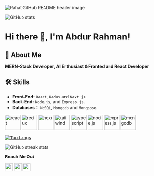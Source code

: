 <img src="https://i.ibb.co/cvGVxrv/banner.png" alt="Rahat GitHub README header image">

![GitHub stats](https://github-readme-stats.vercel.app/api?username=abdurrahmanrahat&show_icons=true)  


# Hi there 👋, I'm Abdur Rahman!

## 🚀 About Me
**MERN-Stack Developer, AI Enthusiast & Fronted and React Developer**

## 🛠 Skills
- **Front-End:** `React`, `Redux` and `Next.js`.
- **Back-End:** `Node.js`, and `Express.js`.
- **Databases：** `NoSQL`, `Mongodb` and `Mongoose`.

<p>
  <img src="https://i.ibb.co/QY84mqg/react.png" alt="react" width="50" height="50" />
  <img src="https://i.ibb.co/dJHyYJ0/redux.png" alt="redux" width="50" height="50" />
  <img src="https://i.ibb.co/pnYXKc7/next.png" alt="next" width="50" height="50" />
  <img src="https://i.ibb.co/0GXWBbQ/tailwind.png" alt="tailwind" width="50" height="50" />
  <img src="https://i.ibb.co/VYn0jv0/ts.png" alt="typescript" width="50" height="50" />
  <img src="https://i.ibb.co/kx8KjZm/node-Js-removebg-preview.png" alt="node.js" width="50" height="50" />
  <img src="https://i.ibb.co/Fspyky2/express.png" alt="express.js" width="50" height="50" />
  <img src="https://i.ibb.co/vXCKLNM/mongo-db.png" alt="mongodb" width="50" height="50" />
</p>

[![Top Langs](https://github-readme-stats.vercel.app/api/top-langs/?username=abdurrahmanrahat)](https://github.com/anuraghazra/github-readme-stats)

![GitHub streak stats](https://streak-stats.demolab.com/?user=abdurrahmanrahat)  

**Reach Me Out**

<p>
  <a href="https://www.linkedin.com/in/abdurrahman47" target="_blank"><img src="https://img.shields.io/badge/linkedin-%230077B5.svg?&style=for-the-badge&logo=linkedin&logoColor=white" height=25></a>
  <a href="https://twitter.com/rahat965" target="_blank"><img src="https://img.shields.io/badge/twitter-%231DA1F2.svg?&style=for-the-badge&logo=twitter&logoColor=white" height=25></a> 
   <a href="https://www.instagram.com/abdurrahmanrahat47/" target="_blank"><img src="https://img.shields.io/badge/instagram-%23E4405F.svg?&style=for-the-badge&logo=instagram&logoColor=white" height=25></a>
</p>
